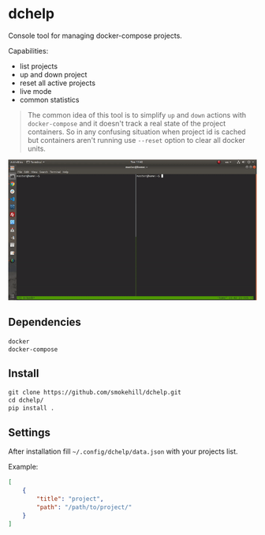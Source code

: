 # dchelp

Console tool for managing docker-compose projects.

Capabilities:
- list projects
- up and down project
- reset all active projects
- live mode
- common statistics

> The common idea of this tool is to simplify `up` and `down` actions with `docker-compose` and it doesn't track a real state of the project containers. So in any confusing situation when project id is cached but containers aren't running use `--reset` option to clear all docker units.

![](example.gif)

## Dependencies

```
docker
docker-compose
```

## Install

```
git clone https://github.com/smokehill/dchelp.git
cd dchelp/
pip install .
```

## Settings

After installation fill `~/.config/dchelp/data.json` with your projects list.

Example:
```json
[
    {
        "title": "project",
        "path": "/path/to/project/"
    }
]
```